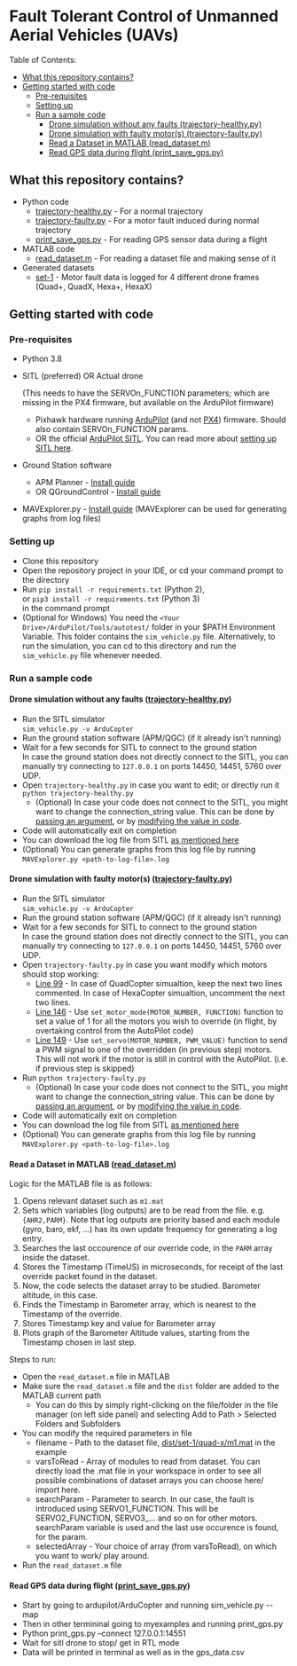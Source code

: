 # Fault Tolerant Control of Unmanned Aerial Vehicles (UAVs)
Table of Contents:
- [What this repository contains?](#what-this-repository-contains)
- [Getting started with code](#getting-started-with-code)
  - [Pre-requisites](#pre-requisites)
  - [Setting up](#setting-up)
  - [Run a sample code](#run-a-sample-code)
    - [Drone simulation without any faults (trajectory-healthy.py)](#drone-simulation-without-any-faults-trajectory-healthypy)
    - [Drone simulation with faulty motor(s) (trajectory-faulty.py)](#drone-simulation-with-faulty-motors-trajectory-faultypy)
    - [Read a Dataset in MATLAB (read_dataset.m)](#read-a-dataset-in-matlab-read_datasetm)
    - [Read GPS data during flight (print_save_gps.py)](#read-gps-data-during-flight-print_save_gpspy)

## What this repository contains?
- Python code
  - [trajectory-healthy.py](src/trajectory-healthy.py) - For a normal trajectory
  - [trajectory-faulty.py](src/trajectory-faulty.py) - For a motor fault induced during normal trajectory
  - [print_save_gps.py](src/print_save_gps.py) - For reading GPS sensor data during a flight
- MATLAB code
  - [read_dataset.m](src_matlab/read_dataset.m) - For reading a dataset file and making sense of it
- Generated datasets
  - [set-1](dist/set-1) - Motor fault data is logged for 4 different drone frames (Quad+, QuadX, Hexa+, HexaX)

## Getting started with code

### Pre-requisites

- Python 3.8
- SITL (preferred) OR Actual drone

  (This needs to have the SERVOn_FUNCTION parameters; which are missing in the PX4 firmware, but available on the ArduPilot firmware)
  - Pixhawk hardware running [ArduPilot](https://github.com/ArduPilot/ardupilot) (and not [PX4](https://github.com/PX4/PX4-Autopilot)) firmware. Should also contain SERVOn_FUNCTION params.
  - OR the official [ArduPilot SITL](https://ardupilot.org/dev/docs/sitl-simulator-software-in-the-loop.html). You can read more about [setting up SITL here](https://ardupilot.org/dev/docs/SITL-setup-landingpage.html#sitl-setup-landingpage).
- Ground Station software
  - APM Planner - [Install guide](https://ardupilot.org/planner2/docs/installing-apm-planner-2.html)
  - OR QGroundControl - [Install guide](https://docs.qgroundcontrol.com/master/en/getting_started/download_and_install.html)
- MAVExplorer.py - [Install guide](https://ardupilot.org/dev/docs/using-mavexplorer-for-log-analysis.html) (MAVExplorer can be used for generating graphs from log files)

### Setting up
- Clone this repository
- Open the repository project in your IDE, or cd your command prompt to the directory
- Run `pip install -r requirements.txt` (Python 2), <br>
or `pip3 install -r requirements.txt` (Python 3) <br>
in the command prompt
- (Optional for Windows) You need the `<Your Drive>/ArduPilot/Tools/autotest/` folder in your $PATH Environment Variable. This folder contains the `sim_vehicle.py` file. Alternatively, to run the simulation, you can cd to this directory and run the `sim_vehicle.py` file whenever needed. 

### Run a sample code

#### Drone simulation without any faults ([trajectory-healthy.py](src/trajectory-healthy.py))
- Run the SITL simulator <br>
`sim_vehicle.py -v ArduCopter`
- Run the ground station software (APM/QGC) (if it already isn't running)
- Wait for a few seconds for SITL to connect to the ground station <br>
In case the ground station does not directly connect to the SITL, you can manually try connecting to `127.0.0.1` on ports 14450, 14451, 5760 over UDP.
- Open `trajectory-healthy.py` in case you want to edit; or directly run it <br>
`python trajectory-healthy.py`
  - (Optional) In case your code does not connect to the SITL, you might want to change the connection_string value. This can be done by [passing an argument](src/trajectory-healthy.py#L56), or by [modifying the value in code](src/trajectory-healthy.py#L63).
- Code will automatically exit on completion
- You can download the log file from SITL [as mentioned here](https://ardupilot.org/dev/docs/using-sitl-for-ardupilot-testing.html#accessing-log-files)
- (Optional) You can generate graphs from this log file by running <br>
`MAVExplorer.py <path-to-log-file>.log`

#### Drone simulation with faulty motor(s) ([trajectory-faulty.py](src/trajectory-faulty.py))
- Run the SITL simulator <br>
`sim_vehicle.py -v ArduCopter`
- Run the ground station software (APM/QGC) (if it already isn't running)
- Wait for a few seconds for SITL to connect to the ground station <br>
In case the ground station does not directly connect to the SITL, you can manually try connecting to `127.0.0.1` on ports 14450, 14451, 5760 over UDP.
- Open `trajectory-faulty.py` in case you want modify which motors should stop working:
  - [Line 99](src/trajectory-faulty.py#L99) - In case of QuadCopter simualtion, keep the next two lines commented. In case of HexaCopter simualtion, uncomment the next two lines.
  - [Line 146](src/trajectory-faulty.py#L146) - Use `set_motor_mode(MOTOR_NUMBER, FUNCTION)` function to set a value of 1 for all the motors you wish to override (in flight, by overtaking control from the AutoPilot code)
  - [Line 149](src/trajectory-faulty.py#L149) - Use `set_servo(MOTOR_NUMBER, PWM_VALUE)` function to send a PWM signal to one of the overridden (in previous step) motors. This will not work if the motor is still in control with the AutoPilot. (i.e. if previous step is skipped)
- Run `python trajectory-faulty.py`
  - (Optional) In case your code does not connect to the SITL, you might want to change the connection_string value. This can be done by [passing an argument](src/trajectory-faulty.py#L56), or by [modifying the value in code](src/trajectory-faulty.py#L63).
- Code will automatically exit on completion
- You can download the log file from SITL [as mentioned here](https://ardupilot.org/dev/docs/using-sitl-for-ardupilot-testing.html#accessing-log-files)
- (Optional) You can generate graphs from this log file by running <br>
`MAVExplorer.py <path-to-log-file>.log`

#### Read a Dataset in MATLAB ([read_dataset.m](src_matlab/read_dataset.m))

Logic for the MATLAB file is as follows:
1. Opens relevant dataset such as `m1.mat`
2. Sets which variables (log outputs) are to be read from the file. e.g. `{AHR2,PARM}`. Note that log outputs are priority based and each module (gyro, baro, ekf, ...) has its own update frequency for generating a log entry.
3. Searches the last occourence of our override code, in the `PARM` array inside the dataset.
4. Stores the Timestamp (TimeUS) in microseconds, for receipt of the last override packet found in the dataset.
5. Now, the code selects the dataset array to be studied. Barometer altitude, in this case.
6. Finds the Timestamp in Barometer array, which is nearest to the Timestamp of the override.
7. Stores Timestamp key and value for Barometer array
8. Plots graph of the Barometer Altitude values, starting from the Timestamp chosen in last step.

Steps to run:
- Open the `read_dataset.m` file in MATLAB
- Make sure the `read_dataset.m` file and the `dist` folder are added to the MATLAB current path
  - You can do this by simply right-clicking on the file/folder in the file manager (on left side panel) and selecting Add to Path > Selected Folders and Subfolders
- You can modify the required parameters in file
  - filename - Path to the dataset file, [dist/set-1/quad-x/m1.mat](dist/set-1/quad-x/m1.mat) in the example
  - varsToRead - Array of modules to read from dataset. You can directly load the .mat file in your workspace in order to see all possible combinations of dataset arrays you can choose here/ import here.
  - searchParam - Parameter to search. In our case, the fault is introduced using SERVO1_FUNCTION. This will be SERVO2_FUNCTION, SERVO3_... and so on for other motors. searchParam variable is used and the last use occurence is found, for the param.
  - selectedArray - Your choice of array (from varsToRead), on which you want to work/ play around.
- Run the `read_dataset.m` file

#### Read GPS data during flight ([print_save_gps.py](src/print_save_gps.py))

- Start by going to ardupilot/ArduCopter and running sim_vehicle.py --map
- Then in other termininal going to myexamples and running print_gps.py
- Python print_gps.py –connect 127.0.0.1:14551
- Wait for sitl drone to stop/ get in RTL mode
- Data will be printed in terminal as well as in the gps_data.csv
